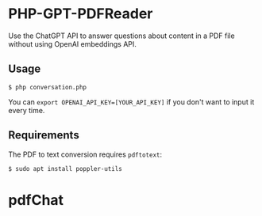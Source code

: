 # PHP-GPT-PDFReader

Use the ChatGPT API to answer questions about content in a PDF file without using OpenAI embeddings API.

## Usage

```console
$ php conversation.php
```

You can `export OPENAI_API_KEY=[YOUR_API_KEY]` if you don't want to input it every time.

## Requirements

The PDF to text conversion requires `pdftotext`:

```console
$ sudo apt install poppler-utils
```
# pdfChat
